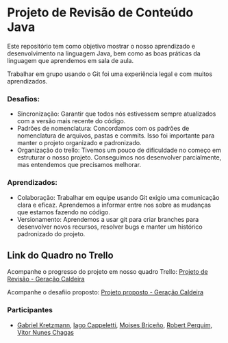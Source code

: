 # Projeto de Revisão de Conteúdo Java

Este repositório tem como objetivo mostrar o nosso aprendizado e desenvolvimento na linguagem Java, bem como as boas práticas da linguagem que aprendemos em sala de aula.

Trabalhar em grupo usando o Git foi uma experiência legal e com muitos aprendizados.
 ### Desafios:
- Sincronização: Garantir que todos nós estivessem sempre atualizados com a versão mais recente do código.
- Padrões de nomenclatura: Concordamos com os padrões de nomenclatura de arquivos, pastas e commits. Isso foi importante para manter o projeto organizado e padronizado.
- Organização do trello: Tivemos um pouco de dificuldade no começo em estruturar o nosso projeto. Conseguimos nos desenvolver parcialmente, mas entendemos que precisamos melhorar.

### Aprendizados: 
- Colaboração: Trabalhar em equipe usando Git exigio uma comunicação clara e eficaz. Aprendemos a informar entre nos sobre as mudanças que estamos fazendo no código.
- Versionamento: Aprendemos a usar git para criar branches para desenvolver novos recursos, resolver bugs e manter um histórico padronizado do projeto. 

## Link do Quadro no Trello

Acompanhe o progresso do projeto em nosso quadro Trello: [Projeto de Revisão - Geração Caldeira](https://trello.com/b/XnM9fg8i/projeto-de-revis%C3%A3o-gera%C3%A7%C3%A3o-caldeira)


Acompanhe o desafiio proposto: [Projeto proposto - Geração Caldeira](https://github.com/SkiereszDiego/Java-Caldeira/blob/main/aula09/review.md)


### Participantes


- [Gabriel Kretzmann](https://github.com/Kretzmann01), [Iago Cappeletti](https://github.com/IagoCappeletti), [Moises Briceño](https://github.com/moises-briceno-medina), [Robert Perquim](https://github.com/robertperquim), [Vitor Nunes Chagas](https://github.com/vitozs)
